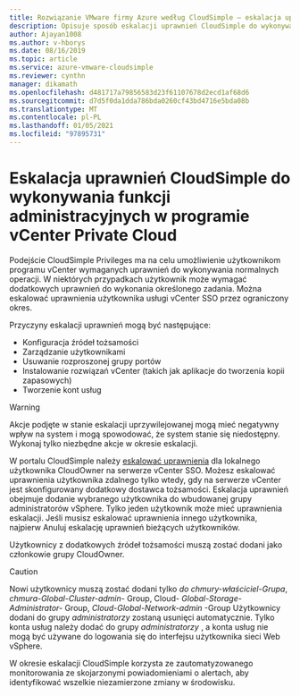 ```yaml
---
title: Rozwiązanie VMware firmy Azure według CloudSimple — eskalacja uprawnień CloudSimple
description: Opisuje sposób eskalacji uprawnień CloudSimple do wykonywania funkcji administracyjnych w programie vCenter w chmurze prywatnej
author: Ajayan1008
ms.author: v-hborys
ms.date: 08/16/2019
ms.topic: article
ms.service: azure-vmware-cloudsimple
ms.reviewer: cynthn
manager: dikamath
ms.openlocfilehash: d481717a79856583d23f61107678d2ecd1af68d6
ms.sourcegitcommit: d7d5f0da1dda786bda0260cf43bd4716e5bda08b
ms.translationtype: MT
ms.contentlocale: pl-PL
ms.lasthandoff: 01/05/2021
ms.locfileid: "97895731"
---
```

# <a name="escalate-cloudsimple-privileges-to-perform-administrative-functions-in-private-cloud-vcenter"></a>Eskalacja uprawnień CloudSimple do wykonywania funkcji administracyjnych w programie vCenter Private Cloud

Podejście CloudSimple Privileges ma na celu umożliwienie użytkownikom programu vCenter wymaganych uprawnień do wykonywania normalnych operacji. W niektórych przypadkach użytkownik może wymagać dodatkowych uprawnień do wykonania określonego zadania.  Można eskalować uprawnienia użytkownika usługi vCenter SSO przez ograniczony okres.

Przyczyny eskalacji uprawnień mogą być następujące:

* Konfiguracja źródeł tożsamości
* Zarządzanie użytkownikami
* Usuwanie rozproszonej grupy portów
* Instalowanie rozwiązań vCenter (takich jak aplikacje do tworzenia kopii zapasowych)
* Tworzenie kont usług

> [!WARNING]
> Akcje podjęte w stanie eskalacji uprzywilejowanej mogą mieć negatywny wpływ na system i mogą spowodować, że system stanie się niedostępny. Wykonaj tylko niezbędne akcje w okresie eskalacji.

W portalu CloudSimple należy [eskalować uprawnienia](escalate-private-cloud-privileges.md) dla lokalnego użytkownika CloudOwner na serwerze vCenter SSO.  Możesz eskalować uprawnienia użytkownika zdalnego tylko wtedy, gdy na serwerze vCenter jest skonfigurowany dodatkowy dostawca tożsamości.  Eskalacja uprawnień obejmuje dodanie wybranego użytkownika do wbudowanej grupy administratorów vSphere.  Tylko jeden użytkownik może mieć uprawnienia eskalacji.  Jeśli musisz eskalować uprawnienia innego użytkownika, najpierw Anuluj eskalację uprawnień bieżących użytkowników.

Użytkownicy z dodatkowych źródeł tożsamości muszą zostać dodani jako członkowie grupy CloudOwner.

> [!CAUTION]
> Nowi użytkownicy muszą zostać dodani tylko *do chmury-właściciel-Grupa*, *chmura-Global-Cluster-admin-* Group, Cloud- *Global-Storage-Administrator-* Group, *Cloud-Global-Network-admin* -Group   Użytkownicy dodani do grupy *administratorzy* zostaną usunięci automatycznie.  Tylko konta usług należy dodać do grupy *administratorzy* , a konta usług nie mogą być używane do logowania się do interfejsu użytkownika sieci Web vSphere.

W okresie eskalacji CloudSimple korzysta ze zautomatyzowanego monitorowania ze skojarzonymi powiadomieniami o alertach, aby identyfikować wszelkie niezamierzone zmiany w środowisku.
